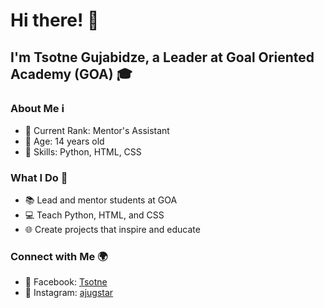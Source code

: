 # Hi there! 👋

## I'm Tsotne Gujabidze, a Leader at Goal Oriented Academy (GOA) 🎓

### About Me ℹ️
- 🌟 Current Rank: Mentor's Assistant
- 🎂 Age: 14 years old
- 🚀 Skills: Python, HTML, CSS

### What I Do 🌟
- 📚 Lead and mentor students at GOA
- 💻 Teach Python, HTML, and CSS
- 🌐 Create projects that inspire and educate

### Connect with Me 🌍
- 📘 Facebook: [Tsotne](https://www.facebook.com/cotne.gujabidze.9/)
- 📸 Instagram: [ajugstar](https://www.instagram.com/ajugstar/)
